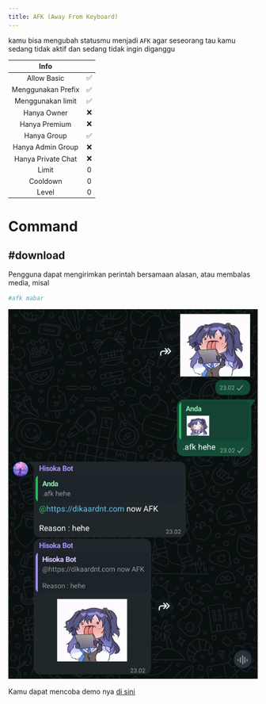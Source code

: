```yaml
---
title: AFK (Away From Keyboard)
---
```


kamu bisa mengubah statusmu menjadi `AFK` agar seseorang tau kamu sedang tidak aktif dan sedang tidak ingin diganggu

|                       Info                        |      |
| :-----------------------------------------------: | :--: |
|                    Allow Basic                    |  ✅  |
|                Menggunakan Prefix                 |  ✅  |
|                 Menggunakan limit                 |  ✅  |
|                    Hanya Owner                    |  ❌  |
|                   Hanya Premium                   |  ❌  |
|                    Hanya Group                    |  ✅  |
|                 Hanya Admin Group                 |  ❌  |
|                Hanya Private Chat                 |  ❌  |
|                       Limit                       |  0   |
|                     Cooldown                      |  0   |
|                       Level                       |  0   |

# Command
## **#download**

Pengguna dapat mengirimkan perintah bersamaan alasan, atau membalas media, misal
```sh
#afk mabar
```

![AFK](../../../../assets/features/afk.jpeg)

Kamu dapat mencoba demo nya [di sini](https://www.hisoka.net/DikaArdnt)